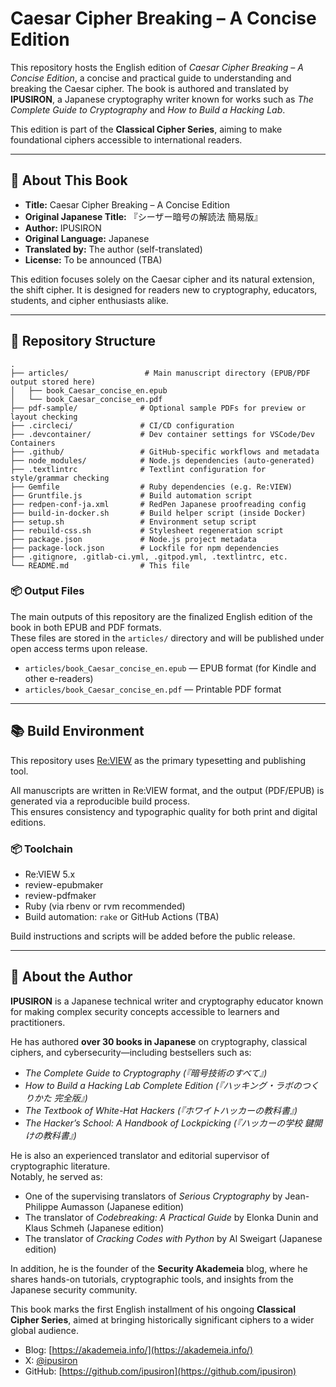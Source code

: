 # Caesar Cipher Breaking – A Concise Edition

This repository hosts the English edition of _Caesar Cipher Breaking – A Concise Edition_, a concise and practical guide to understanding and breaking the Caesar cipher. The book is authored and translated by **IPUSIRON**, a Japanese cryptography writer known for works such as _The Complete Guide to Cryptography_ and _How to Build a Hacking Lab_.

This edition is part of the **Classical Cipher Series**, aiming to make foundational ciphers accessible to international readers.

---

## 📖 About This Book

- **Title:** Caesar Cipher Breaking – A Concise Edition
- **Original Japanese Title:** 『シーザー暗号の解読法 簡易版』  
- **Author:** IPUSIRON  
- **Original Language:** Japanese  
- **Translated by:** The author (self-translated)  
- **License:** To be announced (TBA)

This edition focuses solely on the Caesar cipher and its natural extension, the shift cipher. It is designed for readers new to cryptography, educators, students, and cipher enthusiasts alike.

---

## 📁 Repository Structure

```text
.
├── articles/                 # Main manuscript directory (EPUB/PDF output stored here)
│   ├── book_Caesar_concise_en.epub
│   └── book_Caesar_concise_en.pdf
├── pdf-sample/              # Optional sample PDFs for preview or layout checking
├── .circleci/               # CI/CD configuration
├── .devcontainer/           # Dev container settings for VSCode/Dev Containers
├── .github/                 # GitHub-specific workflows and metadata
├── node_modules/            # Node.js dependencies (auto-generated)
├── .textlintrc              # Textlint configuration for style/grammar checking
├── Gemfile                  # Ruby dependencies (e.g. Re:VIEW)
├── Gruntfile.js             # Build automation script
├── redpen-conf-ja.xml       # RedPen Japanese proofreading config
├── build-in-docker.sh       # Build helper script (inside Docker)
├── setup.sh                 # Environment setup script
├── rebuild-css.sh           # Stylesheet regeneration script
├── package.json             # Node.js project metadata
├── package-lock.json        # Lockfile for npm dependencies
├── .gitignore, .gitlab-ci.yml, .gitpod.yml, .textlintrc, etc.
└── README.md                # This file
```

### 📦 Output Files

The main outputs of this repository are the finalized English edition of the book in both EPUB and PDF formats.  
These files are stored in the `articles/` directory and will be published under open access terms upon release.

- `articles/book_Caesar_concise_en.epub` — EPUB format (for Kindle and other e-readers)
- `articles/book_Caesar_concise_en.pdf` — Printable PDF format

---

## 📚 Build Environment

This repository uses [Re:VIEW](https://github.com/kmuto/review) as the primary typesetting and publishing tool.

All manuscripts are written in Re:VIEW format, and the output (PDF/EPUB) is generated via a reproducible build process.  
This ensures consistency and typographic quality for both print and digital editions.

### 📦 Toolchain

- Re:VIEW 5.x
- review-epubmaker
- review-pdfmaker
- Ruby (via rbenv or rvm recommended)
- Build automation: `rake` or GitHub Actions (TBA)

Build instructions and scripts will be added before the public release.

---

## 👤 About the Author

**IPUSIRON** is a Japanese technical writer and cryptography educator known for making complex security concepts accessible to learners and practitioners.

He has authored **over 30 books in Japanese** on cryptography, classical ciphers, and cybersecurity—including bestsellers such as:

- _The Complete Guide to Cryptography (『暗号技術のすべて』)_
- _How to Build a Hacking Lab Complete Edition (『ハッキング・ラボのつくりかた 完全版』)_
- _The Textbook of White-Hat Hackers (『ホワイトハッカーの教科書』)_
- _The Hacker’s School: A Handbook of Lockpicking (『ハッカーの学校 鍵開けの教科書』)_

He is also an experienced translator and editorial supervisor of cryptographic literature.  
Notably, he served as:

- One of the supervising translators of _Serious Cryptography_ by Jean-Philippe Aumasson (Japanese edition)  
- The translator of _Codebreaking: A Practical Guide_ by Elonka Dunin and Klaus Schmeh (Japanese edition)  
- The translator of _Cracking Codes with Python_ by Al Sweigart (Japanese edition)

In addition, he is the founder of the **Security Akademeia** blog, where he shares hands-on tutorials, cryptographic tools, and insights from the Japanese security community.

This book marks the first English installment of his ongoing **Classical Cipher Series**, aimed at bringing historically significant ciphers to a wider global audience.

- Blog: [https://akademeia.info/](https://akademeia.info/)  
- X: [@ipusiron](https://x.com/ipusiron)  
- GitHub: [https://github.com/ipusiron](https://github.com/ipusiron)
